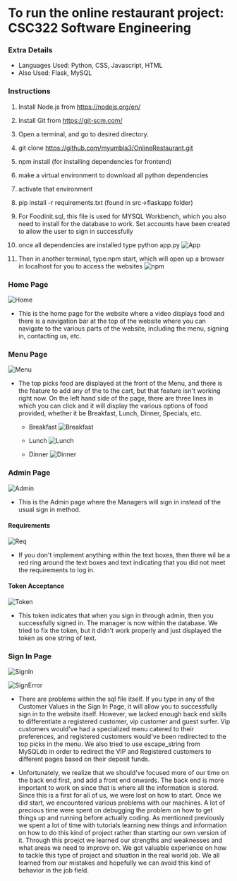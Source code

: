 # To run the online restaurant project: CSC322 Software Engineering

### Extra Details
- Languages Used: Python, CSS, Javascript, HTML
- Also Used: Flask, MySQL

### Instructions

1. Install Node.js from https://nodejs.org/en/
2. Install Git from https://git-scm.com/
3. Open a terminal, and go to desired directory.
4. git clone https://github.com/myumbla3/OnlineRestaurant.git
5. npm install (for installing dependencies for frontend)
6. make a virtual environment to download all python dependencies
7. activate that environment
8. pip install -r requirements.txt (found in src->flaskapp folder)
9. For Foodinit.sql, this file is used for MYSQL Workbench, which you also need to install for the database
   to work. Set accounts have been created to allow the user to sign in successfully
10. once all dependencies are installed type python app.py
![App](https://github.com/myumbla3/OnlineRestaurant/blob/main/RImages/app.png)

11. Then in another terminal, type:npm start, which will open up a browser in localhost for you to access the websites
![npm](https://github.com/myumbla3/OnlineRestaurant/blob/main/RImages/npm.png)

### Home Page
![Home](https://github.com/myumbla3/OnlineRestaurant/blob/main/RImages/home.png)

- This is the home page for the website where a video displays food and there is a navigation bar at the top of the website where you can navigate to
  the various parts of the website, including the menu, signing in, contacting us, etc.

### Menu Page
![Menu](https://github.com/myumbla3/OnlineRestaurant/blob/main/RImages/Menu.png)

- The top picks food are displayed at the front of the Menu, and there is the feature to add any of the to the cart, but that feature isn't working right now.
  On the left hand side of the page, there are three lines in which you can click and it will display the various options of food provided, whether it be
  Breakfast, Lunch, Dinner, Specials, etc.
  
  - Breakfast
   ![Breakfast](https://github.com/myumbla3/OnlineRestaurant/blob/main/RImages/Breakfast.png)
   
  - Lunch
   ![Lunch](https://github.com/myumbla3/OnlineRestaurant/blob/main/RImages/lunch.png)
   
  - Dinner
   ![Dinner](https://github.com/myumbla3/OnlineRestaurant/blob/main/RImages/Dinner.png)
   
### Admin Page
![Admin](https://github.com/myumbla3/OnlineRestaurant/blob/main/RImages/admin.png)

- This is the Admin page where the Managers will sign in instead of the usual sign in method.

#### Requirements
![Req](https://github.com/myumbla3/OnlineRestaurant/blob/main/RImages/AdminReq.png)

- If you don't implement anything within the text boxes, then there wil be a red ring around the text boxes and text indicating that
  you did not meet the requirements to log in.
  
#### Token Acceptance
![Token](https://github.com/myumbla3/OnlineRestaurant/blob/main/RImages/token.png)

- This token indicates that when you sign in through admin, then you successfully signed in. The manager is now within the database. We tried to fix the token, but
  it didn't work properly and just displayed the token as one string of text.

### Sign In Page
![SignIn](https://github.com/myumbla3/OnlineRestaurant/blob/main/RImages/SignIn.png)

![SignError](https://github.com/myumbla3/OnlineRestaurant/blob/main/RImages/signerror.png)

- There are problems within the sql file itself. If you type in any of the Customer Values in the Sign In Page,
  it will allow you to successfully sign in to the website itself. However, we lacked enough back end skills
  to differentiate a registered customer, vip customer and guest surfer. Vip customers would've had a 
  specialized menu catered to their preferences, and registered customers would've been redirected to the top picks in the menu. We also tried to use escape_string from
  MySQLdb in order to redirect the VIP and Registered customers to different pages based on their deposit funds.
  
- Unfortunately, we realize that we should've focused more of our time on the back end first, and add a front end onwards. The back end is more important to work on since that is where
  all the information is stored. Since this is a first for all of us, we were lost on how to start. Once we did start, we encountered various problems with our machines. A lot of precious time were spent on debugging the problem on how to get things up and running before actually coding. As mentioned previously we spent a lot of time with tutorials learning new things and information on how to do this kind of project rather than starting our own version of it. 
Through this proejct we learned our strengths and weaknesses and what areas we need to improve on. We got valuable experience on how to tackle this type of project and situation in the real world job. We all learned from our mistakes and hopefully we can avoid this kind of behavior in the job field.
